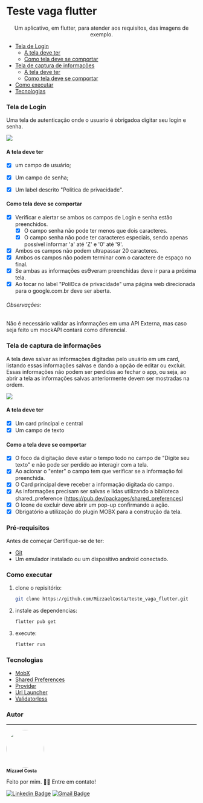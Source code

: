 # Teste vaga flutter

<p align="center">Um aplicativo, em flutter, para atender aos requisitos, das imagens de exemplo.</p>



<!--ts-->
* [Tela de Login](#tela-de-login)
    * [A tela deve ter](#a-tela-deve-ter)
    * [Como tela deve se comportar](#como-tela-deve-se-comportar)
* [Tela de captura de informações](#tela-de-captur-de-informações)
    * [A tela deve ter](#a-tela-deve-ter)
    * [Como tela deve se comportar](#como-tela-deve-se-comportar)
* [Como executar](#como-executar)
* [Tecnologias](#tecnologias)
<!--te-->


### Tela de Login

Uma tela de autenticação onde o usuario é obrigadoa digitar seu login e senha.

<image src="assets/image/login.jpeg">


#### A tela deve ter

- [x] um campo de usuário;
- [x] Um campo de senha;
- [x] Um label descrito "Politica de privacidade".


#### Como tela deve se comportar

- [x] Verificar e alertar se ambos os campos de Login e senha estão preenchidos.
    - [x] O campo senha não pode ter menos que dois caracteres.
    - [x] O campo senha não pode ter caracteres especiais, sendo apenas possível informar 'a' até 'Z' e '0' até '9'.
- [x] Ambos os campos não podem ultrapassar 20 caracteres.
- [x] Ambos os campos não podem terminar com o caractere de espaço no final.
- [x] Se ambas as informações esƟveram preenchidas deve ir para a próxima tela.
- [x] Ao tocar no label "PolíƟca de privacidade" uma página web direcionada para o google.com.br deve ser aberta.

###### Observações:
Não é necessário validar as informações em uma API Externa, mas caso seja feito um mockAPI contará como diferencial.


### Tela de captura de informações

A tela deve salvar as informações digitadas pelo usuário em um card, listando essas informações salvas e dando a opção de editar ou excluir. Essas informações não podem ser perdidas ao fechar o app, ou seja, ao abrir a tela as informações salvas anteriormente devem ser mostradas na ordem.

<image src="assets/image/info.jpeg">


#### A tela deve ter

- [x] Um card principal e central 
- [x] Um campo de texto 

#### Como a tela deve se comportar 

- [x] O foco da digitação deve estar o tempo todo no campo de "Digite seu texto" e não pode ser perdido ao interagir com a tela.
- [x] Ao acionar o "enter" o campo tem que verificar se a informação foi preenchida.
- [x] O Card principal deve receber a informação digitada do campo.
- [x] As informações precisam ser salvas e lidas utilizando a biblioteca shared_preference (https://pub.dev/packages/shared_preferences)
- [x] O Icone de excluir deve abrir um pop-up confirmando a ação.
- [x] Obrigatório a utilização do plugin MOBX para a construção da tela. 

### Pré-requisitos

Antes de começar Certifique-se de ter: 
* [Git](https://git-scm.com)
* Um emulador instalado ou um dispositivo android conectado.


### Como executar



1. clone o repisitório:
   ```sh
   git clone https://github.com/MizzaelCosta/teste_vaga_flutter.git
   ```
   
2. instale as dependencias:
 
   ```sh
   flutter pub get
   ```
   
3. execute:
   ```sh
   flutter run
   ```   


### Tecnologias

- [MobX](https://pub.dev/packages/mobx)
- [Shared Preferences](https://pub.dev/packages/shared_preferences)
- [Provider](https://pub.dev/packages/provider)
- [Url Launcher](https://pub.dev/packages/provider)
- [Validatorless](https://pub.dev/packages/validatorless)

### Autor
---

<a>
 <img style="border-radius: 50%;" src="https://avatars.githubusercontent.com/u/72561989?s=400&u=f9a922042904c9576e93d5a85b8334e426c34466&v=4" width="100px;" alt=""/>
 <br />
 <sub><b>Mizzael Costa</b></sub></a>


Feito por mim. 👋🏽 Entre em contato!

[![Linkedin Badge](https://img.shields.io/badge/-Linkedin-blue?style=flat-square&logo=Linkedin&logoColor=white&link=https://www.linkedin.com/in/carlosmcosta/)](https://www.linkedin.com/in/carlosmcosta/) 
[![Gmail Badge](https://img.shields.io/badge/mizzaelcosta@gmail.com-c14438?style=flat-square&logo=Gmail&logoColor=white&link=mailto:mizzaelcosta@gmail.com)](mailto:mizzaelcosta@gmail.com)